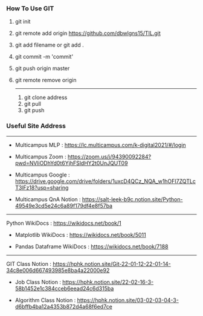 ### How To Use GIT
1. git init

2. git remote add origin https://github.com/dbwlgns15/TIL.git

3. git add filename or git add .

4. git commit -m 'commit'

5. git push origin master

6. git remote remove origin

   -------------

   1. git clone address
   2. git pull
   3. git push

### Useful Site Address

---------------------------------------------

- Multicampus MLP : https://lc.multicampus.com/k-digital2021/#/login

- Multicampus Zoom : https://zoom.us/j/94390092284?pwd=NVliODhYd0t6YjhFSldHY2t0UnJQUT09

- Multicampus Google : https://drive.google.com/drive/folders/1uxcD4QCz_NQA_w1hOFI7ZQTLcT3lFz18?usp=sharing

- Multicampus QnA Notion : https://salt-leek-b9c.notion.site/Python-49549e3cd5e24c6a89f179df4e8f57ba

- -----------------------------------------

  Python WikiDocs : https://wikidocs.net/book/1

- Matplotlib WikiDocs : https://wikidocs.net/book/5011

- Pandas Dataframe WikiDocs : https://wikidocs.net/book/7188

- -----------------------------

  GIT Class Notion : https://hphk.notion.site/Git-22-01-12-22-01-14-34c8e006d667493985e8ba4a22000e92

- Job Class Notion : https://hphk.notion.site/22-02-16-3-58b1452e1c384cceb6eead24c6d315ba

- Algorithm Class Notion : https://hphk.notion.site/03-02-03-04-3-d6bffb4ba12a4353b872d4a68f6ed7ce